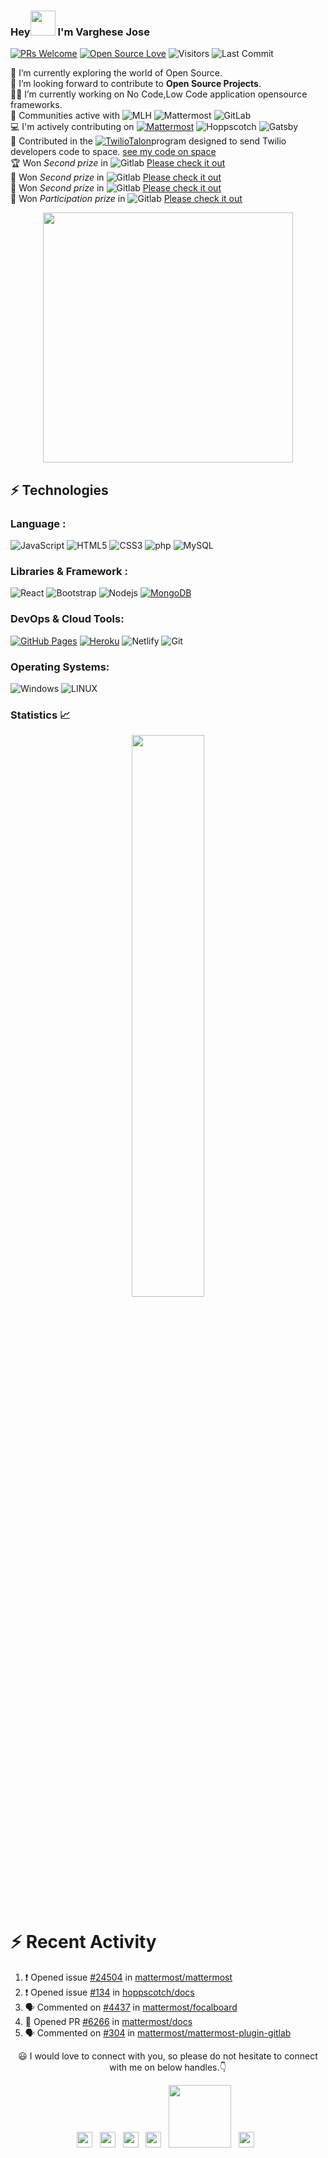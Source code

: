 
<!-- <img src="https://github.com/TheDudeThatCode/TheDudeThatCode/blob/master/Assets/Hi.gif" width="35"> -->

### Hey<img src="https://github.com/TheDudeThatCode/TheDudeThatCode/blob/master/Assets/Hi.gif" width="40"> I'm Varghese Jose  


[![PRs Welcome](https://img.shields.io/badge/PRs-welcome-brightgreen.svg?style=flat&logo=github)](https://github.com/varghesejose2020)
[![Open Source Love](https://badges.frapsoft.com/os/v2/open-source.svg?v=103)](https://github.com/varghesejose2020)
<img alt="Visitors" src="https://komarev.com/ghpvc/?username=varghesejose2020&style=flat&labelColor=black&logo=github&label=PROFILE+VIEWS&color=29bf12"/>
<img alt="Last Commit" src="https://img.shields.io/github/last-commit/varghesejose2020/varghesejose2020?logo=markdown&label=LAST+UPDATE&color=29bf12&style=flat">


 🔭 I’m currently exploring the world of Open Source. <br/>
 :space_invader: I’m looking forward to contribute to **Open Source Projects**.<br/>
 👨‍💻 I’m currently working on  No Code,Low Code application opensource frameworks.<br/>
  :raised_hands: Communities active with ![MLH](https://img.shields.io/badge/Major%20League%20Hacking-548CFF.svg?\&style=plastic\&logo=majorleaguehacking\&logoColor=265A8F) ![Mattermost](https://img.shields.io/badge/Mattermost-navy?\&style=plastic\&logo=mattermost\&logoColor=0058CC)  ![GitLab](https://img.shields.io/badge/GitLab-navy?\&style=plastic\&logo=gitlab\&logoColor=#FC6D26) </br>
 💻 I'm actively contributing on [![Mattermost](https://img.shields.io/badge/Mattermost-navy?\&style=plastic\&logo=mattermost\&logoColor=0058CC)](https://mattermost.com/) ![Hoppscotch](https://img.shields.io/badge/Hoppscotch-120078.svg?\&style=plastic\&logo=hoppscotch\&logoColor=31C48D) ![Gatsby](https://img.shields.io/badge/Gatsby-navy?\&style=plastic\&logo=gatsby\&logoColor=663399)</br>
 🌟 Contributed in the [![TwilioTalon](https://img.shields.io/badge/Twilio%20Talon-navy?style=plastic&logo=twilio)](https://github.com/TwilioQuest/talon)program designed to send Twilio developers  code to space. [see my code on space](https://drive.google.com/file/d/1zF8x--A3_6KCpTKJ0QUyD2_ZnO-SCJjh/view)</br>
:trophy: Won *Second prize* in ![Gitlab](https://img.shields.io/badge/GitLab%20Q1%202022%20Hackathon’s-120078.svg?\&style=plastic\&logo=gitlab\&logoColor=#FC6D26) [Please check it out](https://forum.gitlab.com/t/announcing-gitlabs-q1-2022-hackathons-winners/68051/1)
 <br/>
 🥈 Won *Second prize* in ![Gitlab](https://img.shields.io/badge/GitLab%20Q2%202022%20Hackathon’s-120078.svg?\&style=plastic\&logo=gitlab\&logoColor=#FC6D26) [Please check it out](https://forum.gitlab.com/t/announcing-gitlabs-q2-2022-hackathon-winners/71383/1)
 <br/>
 🥈 Won *Second prize* in ![Gitlab](https://img.shields.io/badge/GitLab%20Q3%202022%20Hackathon’s-120078.svg?\&style=plastic\&logo=gitlab\&logoColor=#FC6D26) [Please check it out](https://forum.gitlab.com/t/announcing-gitlabs-q3-hackathon-winners/75438)
 <br/>
 🏅 Won *Participation  prize* in ![Gitlab](https://img.shields.io/badge/GitLabFY24%202023%20Hackathon’s-120078.svg?\&style=plastic\&logo=gitlab\&logoColor=#FC6D26) [Please check it out](https://forum.gitlab.com/t/announcing-the-fy24-q2-hackathon-results/91342)
 <br/>
 <p align="center">
 <a href="https://novu.co/contributors/varghesejose2020/"><img src="https://contributors.novu.co/profiles/varghesejose2020-small.jpg"  width="400" alt="" /></a>

</p>



## ⚡ Technologies

### Language :
<!-- ![Java](https://img.shields.io/badge/-java-E34A86?style=flat-square&logo=java)
![Python](https://img.shields.io/badge/-Python-black?style=flat-square&logo=Python)
![C++](https://img.shields.io/badge/-C++-00599C?style=flat-square&logo=c) -->
![JavaScript](https://img.shields.io/badge/-JavaScript-black?style=flat-square&logo=javascript)
![HTML5](https://img.shields.io/badge/-HTML5-E34F26?style=flat-square&logo=html5&logoColor=white)
![CSS3](https://img.shields.io/badge/-CSS3-1572B6?style=flat-square&logo=css3)
![php](https://img.shields.io/badge/php-black.svg?\&style=flat-square\&logo=PHP\&logoColor=777BB4)
![MySQL](https://img.shields.io/badge/-MySQL-black?style=flat-square&logo=mysql)

### Libraries & Framework :

![React](https://img.shields.io/badge/-React-black?style=flat-square&logo=react)
![Bootstrap](https://img.shields.io/badge/-Bootstrap-563D7C?style=flat-square&logo=bootstrap)
![Nodejs](https://img.shields.io/badge/-Nodejs-black?style=flat-square&logo=Node.js)
<a href="#"><img alt="MongoDB" src ="https://img.shields.io/badge/MongoDB-%47A248.svg?logo=mongodb&logoColor=#47A248"></a>
<!-- ![Redis](https://img.shields.io/badge/-Redis-black?style=flat-square&logo=Redis)
![ElasticSearch](https://img.shields.io/badge/-ElasticSearch-005571?style=flat-square&logo=elasticsearch)
![GraphQL](https://img.shields.io/badge/-GraphQL-E10098?style=flat-square&logo=graphql)
![Apollo GraphQL](https://img.shields.io/badge/-Apollo%20GraphQL-311C87?style=flat-square&logo=apollo-graphql)
![PostgreSQL](https://img.shields.io/badge/-PostgreSQL-336791?style=flat-square&logo=postgresql) -->
<!-- <a href="#"><img alt="Keras" src="https://img.shields.io/badge/Keras%20-%23D00000.svg?logo=Keras&logoColor=white"></a>
<a href="#"><img alt="Material Design" src="https://img.shields.io/badge/Material%20Design%20-%230081CB.svg?logo=material-design&logoColor=white"></a>
<a href="#"><img alt="NumPy" src="https://img.shields.io/badge/Numpy%20-%23013243.svg?logo=numpy&logoColor=white"></a>
<a href="#"><img alt="Pandas" src="https://img.shields.io/badge/Pandas%20-%23150458.svg?logo=pandas&logoColor=white"></a> -->

### DevOps & Cloud Tools:

<a href="#"><img alt="GitHub Pages" src="https://img.shields.io/badge/GitHub%20Pages-%23327FC7.svg?logo=github&logoColor=white"></a>
<a href="#"><img alt="Heroku" src="https://img.shields.io/badge/Heroku%20-%23430098.svg?logo=heroku&logoColor=white"></a>
![Netlify](https://img.shields.io/badge/-Netlify-darkblue?style=flat-square&logo=Netlify)
![Git](https://img.shields.io/badge/-Git-black?style=flat-square&logo=git)
<!-- ![Amazon AWS](https://img.shields.io/badge/Amazon%20AWS-232F3E?style=flat-square&logo=amazon-aws)
![Microsoft Azure](https://img.shields.io/badge/Microsoft%20Azure-232F7E?style=flat-square&logo=microsoft-azure)
![Google Cloud](https://img.shields.io/badge/Google%20Cloud-black?style=flat-square&logo=google-cloud)
![Docker](https://img.shields.io/badge/-Docker-black?style=flat-square&logo=docker) --> 

<!-- <a href="#"><img alt="Postman" src="https://img.shields.io/badge/Postman-FF6C37?logo=postman&logoColor=white"></a>
<a href="#"><img alt="Vercel" src="https://img.shields.io/badge/Vercel%20-%23000000.svg?logo=vercel&logoColor=white"></a>
 -->

### Operating Systems:

![Windows](https://img.shields.io/badge/windows-0078D6?logo=windows&logoColor=white&style=for-the-badge)
![LINUX](https://img.shields.io/badge/linux-FCC624?logo=linux&logoColor=black&style=for-the-badge)

### Statistics 📈

<!-- [![Varghese's github activity graph](https://activity-graph.herokuapp.com/graph?username=varghesejose2020&theme=xcode)](https://git.io/starlightknown) -->
  <p align="center">
	
<!--   <img width="48%" src="https://github-readme-stats.vercel.app/api?username=varghesejose2020&show_icons=true&theme=tokyonight" /> -->
  <img width="48%" src="https://github-readme-streak-stats.herokuapp.com/?user=varghesejose2020&theme=tokyonight" />
</p>

# ⚡ Recent Activity

<!--START_SECTION:activity-->
1. ❗ Opened issue [#24504](https://github.com/mattermost/mattermost/issues/24504) in [mattermost/mattermost](https://github.com/mattermost/mattermost)
2. ❗ Opened issue [#134](https://github.com/hoppscotch/docs/issues/134) in [hoppscotch/docs](https://github.com/hoppscotch/docs)
3. 🗣 Commented on [#4437](https://github.com/mattermost/focalboard/issues/4437) in [mattermost/focalboard](https://github.com/mattermost/focalboard)
4. 💪 Opened PR [#6266](https://github.com/mattermost/docs/pull/6266) in [mattermost/docs](https://github.com/mattermost/docs)
5. 🗣 Commented on [#304](https://github.com/mattermost/mattermost-plugin-gitlab/issues/304) in [mattermost/mattermost-plugin-gitlab](https://github.com/mattermost/mattermost-plugin-gitlab)
<!--END_SECTION:activity-->



<!--![snakegif](https://github.com/varghesejose2020/varghesejose2020/blob/output/github-contribution-grid-snake.gif)-->
 
 
 
 
 <p align="center"> 😃 I would love to connect with you, so please do not hesitate to connect with me on below handles.👇</p>
 
 <p align="center">
 <a href="https://twitter.com/varghesejosedev"><img src="https://user-images.githubusercontent.com/71702982/235300942-700f7965-cc95-441c-956c-3b3beea2d96b.svg" width="25"></img></a>&nbsp;&nbsp;
 <a href="https://mastodon.social/web/@varghesejose"><img src="https://upload.wikimedia.org/wikipedia/commons/d/d5/Mastodon_logotype_%28simple%29_new_hue.svg"width="25"></img></a>&nbsp;&nbsp;
<a href="mailto:varghese.jose@tutanota.com"><img src="https://upload.wikimedia.org/wikipedia/commons/7/7e/Gmail_icon_%282020%29.svg" width="25"></img></a>&nbsp;&nbsp;
<a href="https://peerlist.io/varghesejose"><img src="https://avatars.githubusercontent.com/u/69460546?s=200&v=4" width="25"></img></a>&nbsp;&nbsp;
<a href="https://gitlab.com/varghesejose2020"><img src="https://user-images.githubusercontent.com/71702982/228163937-f94aad21-930d-4b21-8c39-4a23c3e7ce2c.png" width="100"></img></a>&nbsp;&nbsp;
<a href="https://www.polywork.com/varghesejose"><img src="https://cdn.dribbble.com/users/5584261/avatars/normal/82b4cb25c1aa5b8f7f131e03fb1b7416.png?1593789111" width="25"></img></a>&nbsp;&nbsp;

  
</p>






<!-- ![gitlab-logo-100](https://user-images.githubusercontent.com/71702982/228163937-f94aad21-930d-4b21-8c39-4a23c3e7ce2c.png) -->




